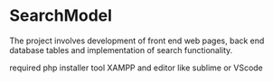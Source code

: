 # SearchModel

The project involves development of front end web pages, back end database tables and implementation of search functionality.

required php installer tool XAMPP and editor like sublime or VScode